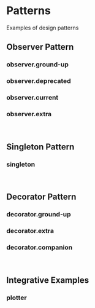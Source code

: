 # Patterns
Examples of design patterns

## Observer Pattern

### observer.ground-up

### observer.deprecated

### observer.current

### observer.extra

<br>

## Singleton Pattern

### singleton

<br>

## Decorator Pattern

### decorator.ground-up

### decorator.extra

### decorator.companion

<br>

## Integrative Examples

### plotter

<br>
